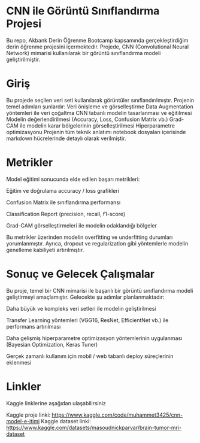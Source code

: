 # CNN ile Görüntü Sınıflandırma Projesi
Bu repo, Akbank Derin Öğrenme Bootcamp kapsamında gerçekleştirdiğim derin öğrenme projesini içermektedir. Projede, CNN (Convolutional Neural Network) mimarisi kullanılarak bir görüntü sınıflandırma modeli geliştirilmiştir.

# Giriş 
Bu projede seçilen veri seti kullanılarak görüntüler sınıflandırılmıştır.
Projenin temel adımları şunlardır:
Veri önişleme ve görselleştirme
Data Augmentation yöntemleri ile veri çoğaltma
CNN tabanlı modelin tasarlanması ve eğitilmesi
Modelin değerlendirilmesi (Accuracy, Loss, Confusion Matrix vb.)
Grad-CAM ile modelin karar bölgelerinin görselleştirilmesi
Hiperparametre optimizasyonu
Projenin tüm teknik anlatımı notebook dosyaları içerisinde markdown hücrelerinde detaylı olarak verilmiştir.

# Metrikler
Model eğitimi sonucunda elde edilen başarı metrikleri:

Eğitim ve doğrulama accuracy / loss grafikleri

Confusion Matrix ile sınıflandırma performansı

Classification Report (precision, recall, f1-score)

Grad-CAM görselleştirmeleri ile modelin odaklandığı bölgeler

Bu metrikler üzerinden modelin overfitting ve underfitting durumları yorumlanmıştır. Ayrıca, dropout ve regularization gibi yöntemlerle modelin genelleme kabiliyeti artırılmıştır.


# Sonuç ve Gelecek Çalışmalar
Bu proje, temel bir CNN mimarisi ile başarılı bir görüntü sınıflandırma modeli geliştirmeyi amaçlamıştır.
Gelecekte şu adımlar planlanmaktadır:

Daha büyük ve kompleks veri setleri ile modelin geliştirilmesi

Transfer Learning yöntemleri (VGG16, ResNet, EfficientNet vb.) ile performans artırılması

Daha gelişmiş hiperparametre optimizasyon yöntemlerinin uygulanması (Bayesian Optimization, Keras Tuner)

Gerçek zamanlı kullanım için mobil / web tabanlı deploy süreçlerinin eklenmesi


# Linkler
Kaggle linklerine aşağıdan ulaşabilirsiniz

Kaggle proje linki: https://www.kaggle.com/code/muhammet3425/cnn-model-e-itimi
Kaggle dataset linki: https://www.kaggle.com/datasets/masoudnickparvar/brain-tumor-mri-dataset

